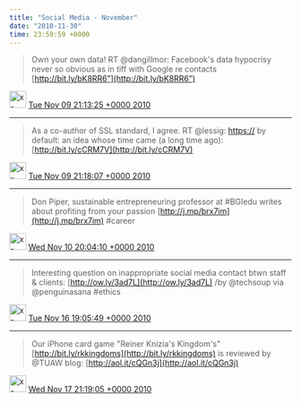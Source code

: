```yaml
---    
title: "Social Media - November"
date: "2010-11-30"
time: 23:59:59 +0000
---
```


> Own your own data! RT @dangillmor: Facebook's data hypocrisy never so obvious as in tiff with Google re contacts [http://bit.ly/bK8RR6”](http://bit.ly/bK8RR6”)

<img src="{{ site.url }}{{ site.baseurl }}/assets/images/media/tweet.ico" alt="x-icon" width="30" /> [Tue Nov 09 21:13:25 +0000 2010](https://twitter.com/ChristopherA/status/2106509823582208)

----

> As a co-author of SSL standard, I agree. RT @lessig: [https://](https://) by default: an idea whose time came (a long time ago): [http://bit.ly/cCRM7V](http://bit.ly/cCRM7V)

<img src="{{ site.url }}{{ site.baseurl }}/assets/images/media/tweet.ico" alt="x-icon" width="30" /> [Tue Nov 09 21:18:07 +0000 2010](https://twitter.com/ChristopherA/status/2107693099651072)

----

> Don Piper, sustainable entrepreneuring professor at #BGIedu writes about profiting from your passion [http://j.mp/brx7im](http://j.mp/brx7im) #career

<img src="{{ site.url }}{{ site.baseurl }}/assets/images/media/tweet.ico" alt="x-icon" width="30" /> [Wed Nov 10 20:04:10 +0000 2010](https://twitter.com/ChristopherA/status/2451468653170689)

----

> Interesting question on inappropriate social media contact btwn staff & clients: [http://ow.ly/3ad7L](http://ow.ly/3ad7L) /by @techsoup via @penguinasana #ethics

<img src="{{ site.url }}{{ site.baseurl }}/assets/images/media/tweet.ico" alt="x-icon" width="30" /> [Tue Nov 16 19:05:49 +0000 2010](https://twitter.com/ChristopherA/status/4611111588462593)

----

> Our iPhone card game "Reiner Knizia's Kingdom's" [http://bit.ly/rkkingdoms](http://bit.ly/rkkingdoms) is reviewed by @TUAW blog: [http://aol.it/cQGn3j](http://aol.it/cQGn3j)

<img src="{{ site.url }}{{ site.baseurl }}/assets/images/media/tweet.ico" alt="x-icon" width="30" /> [Wed Nov 17 21:19:05 +0000 2010](https://twitter.com/ChristopherA/status/5007039793205249)